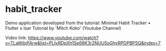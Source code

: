 # habit_tracker

Demo application developed from the tutorial: Minimal Habit Tracker • Flutter x Isar Tutorial by 'Mitch Koko' (Youtube Channel) 

Video link: https://www.youtube.com/watch?v=TLaWibjFArw&list=PLlvRDpXh1Se68K3r2NUU5sGhyRPDPBPSQ&index=7
